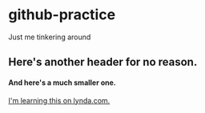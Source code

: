 # github-practice
Just me tinkering around

## Here's another header for no reason.
#### And here's a much smaller one.

[I'm learning this on lynda.com.](http://www.lynda.com)
